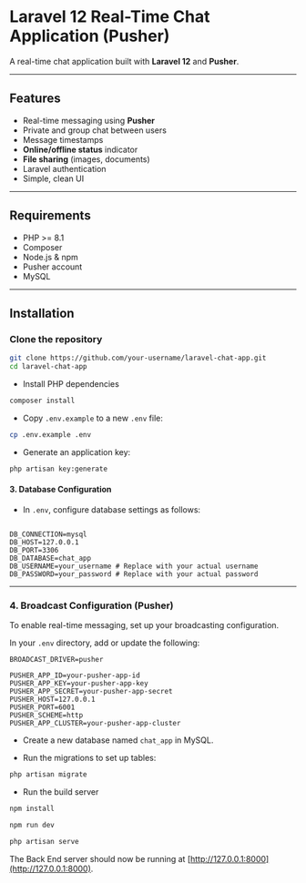
# Laravel 12 Real-Time Chat Application (Pusher)

A real-time chat application built with **Laravel 12** and  **Pusher**.  

---

## Features
- Real-time messaging using **Pusher** 
- Private and group chat between users
- Message timestamps
- **Online/offline status** indicator
- **File sharing** (images, documents)
- Laravel authentication
- Simple, clean UI
---

##  Requirements
- PHP >= 8.1
- Composer
- Node.js & npm
- Pusher account 
- MySQL 

---

##  Installation

###  Clone the repository
```bash
git clone https://github.com/your-username/laravel-chat-app.git
cd laravel-chat-app
```

- Install PHP dependencies

```bash
composer install
```

- Copy `.env.example` to a new `.env` file:

```bash
cp .env.example .env
```

- Generate an application key:

```bash
php artisan key:generate
```


#### 3. Database Configuration

  
- In `.env`, configure database settings as follows:

```plaintext

DB_CONNECTION=mysql
DB_HOST=127.0.0.1
DB_PORT=3306
DB_DATABASE=chat_app
DB_USERNAME=your_username # Replace with your actual username
DB_PASSWORD=your_password # Replace with your actual password

```

---

### 4.  Broadcast Configuration (Pusher)

To enable real-time messaging, set up your broadcasting configuration.

In your `.env` directory, add or update the following:

```env
BROADCAST_DRIVER=pusher

PUSHER_APP_ID=your-pusher-app-id
PUSHER_APP_KEY=your-pusher-app-key
PUSHER_APP_SECRET=your-pusher-app-secret
PUSHER_HOST=127.0.0.1
PUSHER_PORT=6001
PUSHER_SCHEME=http
PUSHER_APP_CLUSTER=your-pusher-app-cluster

```
- Create a new database named `chat_app` in MySQL.

- Run the migrations to set up tables:

```bash
php artisan migrate
```
- Run the build server

```bash
npm install 
```

```bash
npm run dev
```


```bash
php artisan serve
```

The Back End server should now be running at [http://127.0.0.1:8000](http://127.0.0.1:8000).

 